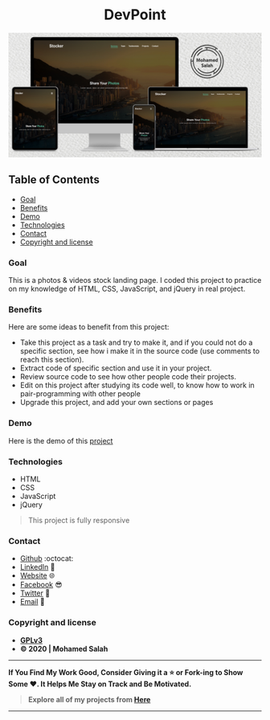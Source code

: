 <h1 align="center">DevPoint</h1>

<p align="center">
<img src="Mockup.jpg" alt="Responsive Mockup">
</p>

## Table of Contents

- [Goal](#goal)
- [Benefits](#benefits)
- [Demo](#demo)
- [Technologies](#technologies)
- [Contact](#contact)
- [Copyright and license](#copyright-and-license)

### Goal

This is a photos & videos stock landing page. I coded this project to practice on my knowledge of HTML, CSS, JavaScript, and jQuery in real project.

### Benefits

Here are some ideas to benefit from this project:

- Take this project as a task and try to make it, and if you could not do a specific section, see how i make it in the source code (use comments to reach this section).
- Extract code of specific section and use it in your project.
- Review source code to see how other people code their projects.
- Edit on this project after studying its code well, to know how to work in pair-programming with other people
- Upgrade this project, and add your own sections or pages

### Demo

Here is the demo of this [project](https://salahineo.github.io/Stocker/)

### Technologies

- HTML
- CSS
- JavaScript
- jQuery

> This project is fully responsive

### Contact

- [Github](https://github.com/salahineo) :octocat:
- [LinkedIn](https://linkedin.com/in/salahineo) 💼
- [Website](https://salahineo.github.io/salahineo/) :globe_with_meridians:
- [Facebook](https://facebook.com/salahineo) 😎
- [Twitter](https://twitter.com/salahineo) 🐤
- <a href="mailto:salahineo.work@gmail.com">Email</a> :email:

### Copyright and license

- **[GPLv3](https://www.gnu.org/licenses/gpl-3.0)**
- **© 2020 | Mohamed Salah**

---

**If You Find My Work Good, Consider Giving it a :star: or Fork-ing to Show Some :heart:. It Helps Me Stay on Track and Be Motivated.**

> **Explore all of my projects from [Here](https://github.com/salahineo/Projects-Reference)**

---
